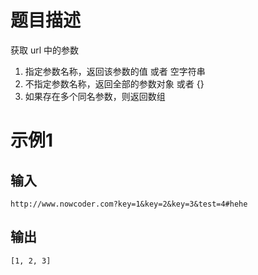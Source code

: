 # 题目描述
  获取 url 中的参数
  1. 指定参数名称，返回该参数的值 或者 空字符串
  2. 不指定参数名称，返回全部的参数对象 或者 {}
  3. 如果存在多个同名参数，则返回数组
  
# 示例1
  
## 输入

```
http://www.nowcoder.com?key=1&key=2&key=3&test=4#hehe
```

## 输出

```
[1, 2, 3]
```
